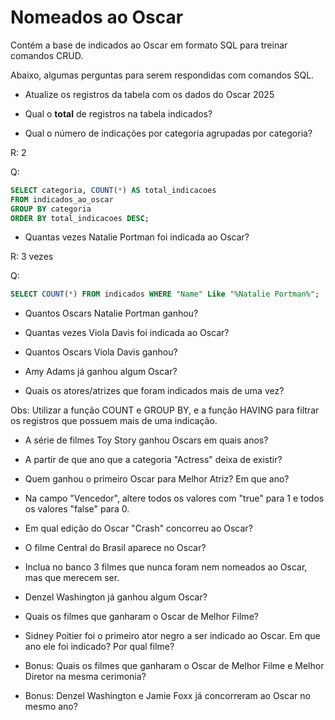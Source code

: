 # Nomeados ao Oscar

Contém a base de indicados ao Oscar em formato SQL para treinar comandos CRUD. 

Abaixo, algumas perguntas para serem respondidas com comandos SQL.

* Atualize os registros da tabela com os dados do Oscar 2025

* Qual o **total** de registros na tabela indicados?

* Qual o número de indicações por categoria agrupadas por categoria?

R: 2

Q:
```sql
SELECT categoria, COUNT(*) AS total_indicacoes
FROM indicados_ao_oscar
GROUP BY categoria
ORDER BY total_indicacoes DESC;
```

* Quantas vezes Natalie Portman foi indicada ao Oscar?

R: 3 vezes

Q:
```sql
SELECT COUNT(*) FROM indicados WHERE "Name" Like "%Natalie Portman%";
```

* Quantos Oscars Natalie Portman ganhou?

* Quantas vezes Viola Davis foi indicada ao Oscar?

* Quantos Oscars Viola Davis ganhou?

* Amy Adams já ganhou algum Oscar?

* Quais os atores/atrizes que foram indicados mais de uma vez?

Obs: Utilizar a função COUNT e GROUP BY, e a função HAVING para filtrar os registros que possuem mais de uma indicação. 

* A série de filmes Toy Story ganhou Oscars em quais anos?

* A partir de que ano que a categoria "Actress" deixa de existir? 

* Quem ganhou o primeiro Oscar para Melhor Atriz? Em que ano?

* Na campo "Vencedor", altere todos os valores com "true" para 1 e todos os valores "false" para 0.

* Em qual edição do Oscar "Crash" concorreu ao Oscar?

* O filme Central do Brasil aparece no Oscar?

* Inclua no banco 3 filmes que nunca foram nem nomeados ao Oscar, mas que merecem ser. 

* Denzel Washington já ganhou algum Oscar?

* Quais os filmes que ganharam o Oscar de Melhor Filme?

* Sidney Poitier foi o primeiro ator negro a ser indicado ao Oscar. Em que ano ele foi indicado? Por qual filme?

* Bonus: Quais os filmes que ganharam o Oscar de Melhor Filme e Melhor Diretor na mesma cerimonia?

* Bonus: Denzel Washington e Jamie Foxx já concorreram ao Oscar no mesmo ano?
